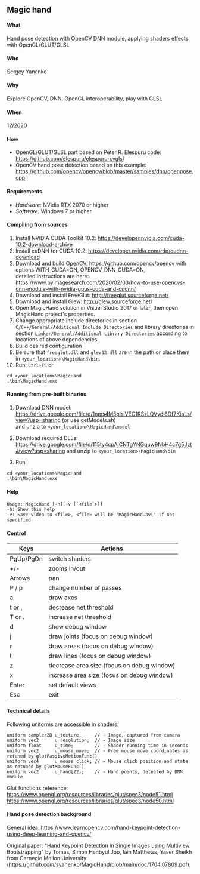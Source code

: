 ## Magic hand
#### What  
Hand pose detection with OpenCV DNN module, applying shaders effects with OpenGL/GLUT/GLSL  
#### Who  
Sergey Yanenko  
#### Why  
Explore OpenCV, DNN, OpenGL interoperability, play with GLSL  
#### When 
12/2020
#### How  
* OpenGL/GLUT/GLSL part based on Peter R. Elespuru code: https://github.com/elespuru/elespuru-cvglsl  
* OpenCV hand pose detection based on this example:      https://github.com/opencv/opencv/blob/master/samples/dnn/openpose.cpp  
  
#### Requirements  
* *Hardware:* NVidia RTX 2070 or higher  
* *Software:* Windows 7 or higher 

#### Compiling from sources
1. Install NVIDIA CUDA Toolkit 10.2: https://developer.nvidia.com/cuda-10.2-download-archive  
1. Install cuDNN for CUDA  10.2: https://developer.nvidia.com/rdp/cudnn-download  
1. Download and build OpenCV: https://github.com/opencv/opencv with options WITH_CUDA=ON, OPENCV_DNN_CUDA=ON,  
   detailed instructions are here: https://www.pyimagesearch.com/2020/02/03/how-to-use-opencvs-dnn-module-with-nvidia-gpus-cuda-and-cudnn/  
1. Download and install FreeGlut: http://freeglut.sourceforge.net/  
1. Download and install Glew: http://glew.sourceforge.net/
1. Open MagicHand solution in Visual Studio 2017 or later, then open MagicHand project's properties.
1. Change appropriate include directories in section `C/C++/General/Additional Include Directories` and library directories in section `Linker/General/Additional Library Directories` according to locations of above dependencies.
1. Build desired configuration
1. Be sure that `freeglut.dll` and `glew32.dll` are in the path or place them in `<your_location>\MagicHand\bin`.
1. Run: `Ctrl+F5` or
```
cd <your_location>\MagicHand
.\bin\MagicHand.exe
```

#### Running from pre-built binaries

1. Download DNN model: https://drive.google.com/file/d/1nms4M5plslVEG1RSzLQVydi8Df7KiaLs/view?usp=sharing (or use getModels.sh)  
and unzip to `<your_location>\MagicHand\model`  
  
1. Download required DLLs: https://drive.google.com/file/d/115ty4cpAiCNTgYNGquw9NbH4c7g5JztJ/view?usp=sharing 
and unzip to `<your_location>\MagicHand\bin`  

1. Run
```
cd <your_location>\MagicHand
.\bin\MagicHand.exe
```

#### Help
```
Usage: MagicHand [-h][-v [`<file`>]]  
-h: Show this help  
-v: Save video to <file>, <file> will be 'MagicHand.avi' if not specified  
```

#### Control

| Keys | Actions |
|------|---------|
| PgUp/PgDn | switch shaders | 
| +/- | zooms in/out |
|Arrows|pan|
|P / p|change number of passes|
|a|draw axes|
|t or , | decrease net threshold|
|T or . | increase net threshold| 
|d|show debug window|
|j| draw joints (focus on debug window)|
|r| draw areas (focus on debug window)|
|l| draw lines (focus on debug window)|
|z| decrease area size (focus on debug window)|
|x| increase area size (focus on debug window)|
|Enter| set default views|  
|Esc|exit|

#### Technical details

Following uniforms are accessible in shaders:
```
uniform sampler2D u_texture;     // - Image, captured from camera
uniform vec2      u_resolution;  // - Image size
uniform float     u_time;        // - Shader running time in seconds
uniform vec2      u_mouse_move;  // - Free mouse move coordinates as retuned by glutPassiveMotionFunc()
uniform vec4      u_mouse_click; // - Mouse click position and state as retuned by glutMouseFunc()
uniform vec2      u_hand[22];    // - Hand points, detected by DNN module
```

Glut functions reference:  
https://www.opengl.org/resources/libraries/glut/spec3/node51.html  
https://www.opengl.org/resources/libraries/glut/spec3/node50.html  
  
#### Hand pose detection background

General idea: https://www.learnopencv.com/hand-keypoint-detection-using-deep-learning-and-opencv/  

Original paper: "Hand Keypoint Detection in Single Images using Multiview Bootstrapping" by Tomas, Simon Hanbyul Joo, Iain Matthews, Yaser Sheikh from Carnegie Mellon University (https://github.com/syanenko/MagicHand/blob/main/doc/1704.07809.pdf).
